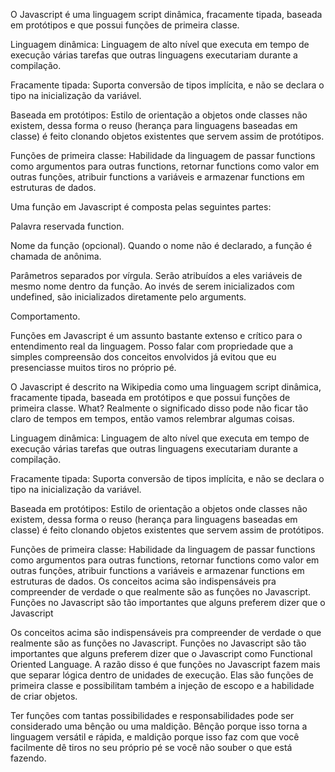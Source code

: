 O Javascript é uma linguagem script dinâmica, fracamente tipada, baseada em protótipos e que possui funções de primeira classe.


Linguagem dinâmica: Linguagem de alto nível que executa em tempo de execução várias tarefas que outras linguagens executariam durante a compilação.

 
Fracamente tipada:  Suporta conversão de tipos implícita, e não se declara o tipo na inicialização da variável.

 

Baseada em protótipos: Estilo de orientação a objetos onde classes não existem, dessa forma o reuso (herança para linguagens baseadas em classe) é feito clonando objetos existentes que servem assim de protótipos.

 

Funções de primeira classe: Habilidade da linguagem de passar functions como argumentos para outras functions, retornar functions como valor em outras funções, atribuir functions a variáveis e armazenar functions em estruturas de dados.

Uma função em Javascript é composta pelas seguintes partes:

Palavra reservada function.

Nome da função (opcional). Quando o nome não é declarado, a função é chamada de anônima.

Parâmetros separados por vírgula. Serão atribuídos a eles variáveis de mesmo nome dentro da função. Ao invés de serem inicializados com undefined, são inicializados diretamente pelo arguments.

Comportamento.

 

Funções em Javascript é um assunto bastante extenso e crítico para o entendimento real da linguagem. Posso falar com propriedade que a simples compreensão dos conceitos envolvidos já evitou que eu presenciasse muitos tiros no próprio pé.

 

 

O Javascript é descrito na Wikipedia como uma linguagem script dinâmica, fracamente tipada, baseada em protótipos e que possui funções de primeira classe. What? Realmente o significado disso pode não ficar tão claro de tempos em tempos, então vamos relembrar algumas coisas.

Linguagem dinâmica: Linguagem de alto nível que executa em tempo de execução várias tarefas que outras linguagens executariam durante a compilação.
 

Fracamente tipada: Suporta conversão de tipos implícita, e não se declara o tipo na inicialização da variável.
 

 

Baseada em protótipos: Estilo de orientação a objetos onde classes não existem, dessa forma o reuso (herança para linguagens baseadas em classe) é feito clonando objetos existentes que servem assim de protótipos.
 

Funções de primeira classe: Habilidade da linguagem de passar functions como argumentos para outras functions, retornar functions como valor em outras funções, atribuir functions a variáveis e armazenar functions em estruturas de dados.
Os conceitos acima são indispensáveis pra compreender de verdade o que realmente são as funções no Javascript. Funções no Javascript são tão importantes que alguns preferem dizer que o Javascript

 

Os conceitos acima são indispensáveis pra compreender de verdade o que realmente são as funções no Javascript. Funções no Javascript são tão importantes que alguns preferem dizer que o Javascript como Functional Oriented Language. A razão disso é que funções no Javascript fazem mais que separar lógica dentro de unidades de execução. Elas são funções de primeira classe e possibilitam também a injeção de escopo e a habilidade de criar objetos.

 

Ter funções com tantas possibilidades e responsabilidades pode ser considerado uma bênção ou uma maldição. Bênção porque isso torna a linguagem versátil e rápida, e maldição porque isso faz com que você facilmente dê tiros no seu próprio pé se você não souber o que está fazendo.
